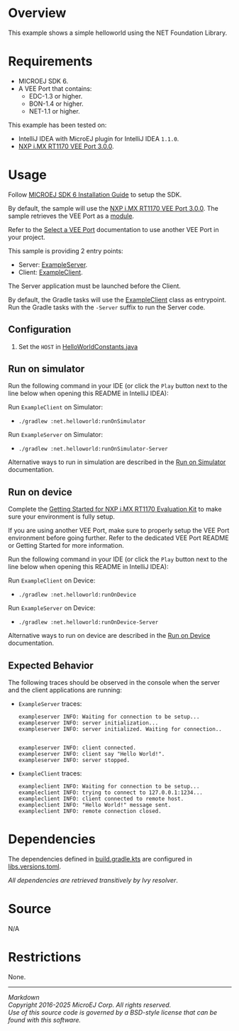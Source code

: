 # Overview

This example shows a simple helloworld using the NET Foundation Library.

# Requirements

* MICROEJ SDK 6.
* A VEE Port that contains:
    * EDC-1.3 or higher.
    * BON-1.4 or higher.
    * NET-1.1 or higher.

This example has been tested on:

- IntelliJ IDEA with MicroEJ plugin for IntelliJ IDEA ``1.1.0``.
- [NXP i.MX RT1170 VEE Port 3.0.0](https://github.com/MicroEJ/nxp-vee-imxrt1170-evk/tree/NXPVEE-MIMXRT1170-EVK-3.0.0).

# Usage

Follow [MICROEJ SDK 6 Installation Guide](https://docs.microej.com/en/latest/SDK6UserGuide/install.html) to setup the SDK.

By default, the sample will use the
[NXP i.MX RT1170 VEE Port 3.0.0](https://github.com/MicroEJ/nxp-vee-imxrt1170-evk/tree/NXPVEE-MIMXRT1170-EVK-3.0.0).
The sample retrieves the VEE Port as a [module](https://docs.microej.com/en/latest/SDK6UserGuide/selectVeePort.html#using-a-module-dependency).

Refer to the [Select a VEE Port](https://docs.microej.com/en/latest/SDK6UserGuide/selectVeePort.html) 
documentation to use another VEE Port in your project.

This sample is providing 2 entry points:
- Server: [ExampleServer](src/main/java/com/microej/example/foundation/net/helloworld/ExampleServer.java).
- Client: [ExampleClient](src/main/java/com/microej/example/foundation/net/helloworld/ExampleClient.java).

The Server application must be launched before the Client.

By default, the Gradle tasks will use the [ExampleClient](src/main/java/com/microej/example/foundation/net/helloworld/ExampleClient.java) class as entrypoint.
Run the Gradle tasks with the ``-Server`` suffix to run the Server code.

## Configuration

1. Set the `HOST` in [HelloWorldConstants.java](src/main/java/com/microej/example/foundation/net/helloworld/HelloWorldConstants.java)

## Run on simulator


Run the following command in your IDE
(or click the ``Play`` button next to the line
below when opening this README in IntelliJ IDEA):


Run ``ExampleClient`` on Simulator:
- `./gradlew :net.helloworld:runOnSimulator`

Run ``ExampleServer`` on Simulator:
- `./gradlew :net.helloworld:runOnSimulator-Server`

Alternative ways to run in simulation are described in the [Run on Simulator](https://docs.microej.com/en/latest/SDK6UserGuide/runOnSimulator.html) documentation.

## Run on device

Complete the [Getting Started for NXP i.MX RT1170 Evaluation Kit](https://docs.microej.com/en/latest/SDK6UserGuide/gettingStartedIMXRT1170.html)
to make sure your environment is fully setup.

If you are using another VEE Port, make sure to properly setup the VEE Port environment
before going further. Refer to the dedicated VEE Port README or Getting Started for more information.

Run the following command in your IDE
(or click the ``Play`` button next to the line
below when opening this README in IntelliJ IDEA):

Run ``ExampleClient`` on Device:
- `./gradlew :net.helloworld:runOnDevice`

Run ``ExampleServer`` on Device:
- `./gradlew :net.helloworld:runOnDevice-Server`

Alternative ways to run on device are described in the [Run on Device](https://docs.microej.com/en/latest/SDK6UserGuide/runOnDevice.html) documentation.

## Expected Behavior

The following traces should be observed in the console when the server and the client applications are running:

- ``ExampleServer`` traces:
  
  ```
  exampleserver INFO: Waiting for connection to be setup...
  exampleserver INFO: server initialization...
  exampleserver INFO: server initialized. Waiting for connection..
  
  
  exampleserver INFO: client connected.
  exampleserver INFO: client say "Hello World!".
  exampleserver INFO: server stopped.
  ```

- ``ExampleClient`` traces:
  
  ```
  exampleclient INFO: Waiting for connection to be setup...
  exampleclient INFO: trying to connect to 127.0.0.1:1234...
  exampleclient INFO: client connected to remote host.
  exampleclient INFO: "Hello World!" message sent.
  exampleclient INFO: remote connection closed.
  ```


# Dependencies

The dependencies defined in [build.gradle.kts](build.gradle.kts)
are configured in [libs.versions.toml](../gradle/libs.versions.toml).

_All dependencies are retrieved transitively by Ivy resolver_.

# Source

N/A

# Restrictions

None.
 
---  
_Markdown_   
_Copyright 2016-2025 MicroEJ Corp. All rights reserved._  
_Use of this source code is governed by a BSD-style license that can be found with this software._